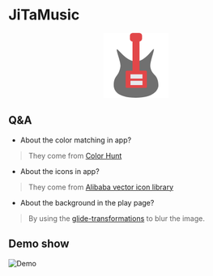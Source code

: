 # JiTaMusic

<div width="300px" align="center" >
  <img src="./pics/welcome_img.png" alt="logo"/>
</div>

## Q&A

- About the color matching in app?

> They come from [Color Hunt](https://colorhunt.co/)

- About the icons in app?

> They come from [Alibaba vector icon library](https://www.iconfont.cn/)

- About the background in the play page?

> By using the [glide-transformations](https://github.com/wasabeef/glide-transformations) to blur the image.

## Demo show

![Demo](./pics/demo.gif)
